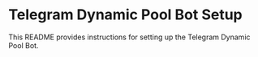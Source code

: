 # Telegram Dynamic Pool Bot Setup

This README provides instructions for setting up the Telegram Dynamic Pool Bot.